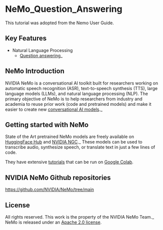 **NeMo_Question_Answering**
===============
This tutorial was adopted from the Nemo User Guide.

Key Features
------------
* Natural Language Processing
  * [Question answering](https://docs.nvidia.com/deeplearning/nemo/user-guide/docs/en/main/nlp/question_answering.html)_

NeMo Introduction
------------
NVIDIA NeMo is a conversational AI toolkit built for researchers working on automatic speech recognition (ASR),
text-to-speech synthesis (TTS), large language models (LLMs), and
natural language processing (NLP).
The primary objective of NeMo is to help researchers from industry and academia to reuse prior work (code and pretrained models)
and make it easier to create new [conversational AI models](https://developer.nvidia.com/conversational-ai#started)._

Getting started with NeMo
------------
State of the Art pretrained NeMo models are freely available on [HuggingFace Hub](https://huggingface.co/models?library=nemo&sort=downloads&search=nvidia) and
[NVIDIA NGC](https://catalog.ngc.nvidia.com/models?query=nemo&orderBy=weightPopularDESC)._
These models can be used to transcribe audio, synthesize speech, or translate text in just a few lines of code.

They have extensive [tutorials](https://docs.nvidia.com/deeplearning/nemo/user-guide/docs/en/stable/starthere/tutorials.html) that
can be run on [Google Colab](https://colab.research.google.com).

NVIDIA NeMo Github repositories
------------
https://github.com/NVIDIA/NeMo/tree/main

License
-------
All rights reserved. This work is the property of the NVIDIA NeMo Team._
NeMo is released under an [Apache 2.0 license](https://github.com/NVIDIA/NeMo/blob/stable/LICENSE).
